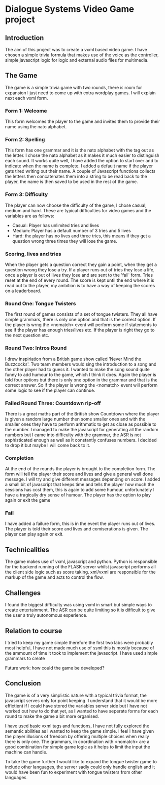 # Dialogue Systems Video Game project

## Introduction 
The aim of this project was to create a vxml based video game. I have chosen a simple trivia formula that makes use of the voice as the controller, simple javascript logic for logic and external audio files for multimedia. 

## The Game
The game is a simple trivia game with two rounds, there is room for expansion I just need to come up with extra wordplay games. I will explain next each vxml form.

### Form 1: Welcome
This form welcomes the player to the game and invites them to provide their name using the nato alphabet. 

### Form 2: Spelling 
This form has one grammar and it is the nato alphabet with the tag out as the letter. I chose the nato alphabet as it makes it much easier to distinguish each sound. It works quite well, I have added the option to start over and to indicate when the name is complete. I added a default name if the player gets tired writing out their name. A couple of Javascript functions collects the letters then concatenates them into a string to be read back to the player, the name is then saved to be used in the rest of the game. 

### Form 3: Difficulty 
The player can now choose the difficulty of the game, I chose casual, medium and hard. These are typical difficulties for video games and the variables are as follows:
* Casual: Player has unlimited tries and lives 
* Medium: Player has a default number of 3 tries and 5 lives
* Hard: the player has no lives and three tries, this means if they get a question wrong three times they will lose the game. 

### Scoring, lives and tries 
When the player gets a question correct they gain a point, when they get a question wrong they lose a try. If a player runs out of tries they lose a life, once a player is out of lives they lose and are sent to the 'fail' form. Tries reset at the end of every round. The score is kept until the end where it is read out to the player, my ambition is to have a way of keeping the scores on a leaderboard. 

### Round One: Tongue Twisters
The first round of games consists of a set of tongue twisters. They all have simple grammars, there is only one option and that is the correct option. If the player is wrng the \<nomatch> event will perform some if statements to see if the player has enough tries/lives etc. If the player is right they go to the next question etc. 

### Round Two: Intros Round 
I drew inspiriation from a British game show called 'Never Mind the Buzzcocks'. Two team members would sing the introduction to a song and the other player had to guess it. I wanted to make the song sound quite funny to add humour to the game, which I think it does. Again the player is told four options but there is only one option in the grammar and that is the correct answer. So if the player is wrong the \<nomatch> event will perform some logic to see if the player can continue.

### Failed Round Three: Countdown rip-off
There is a great maths part of the British show Countdown where the player is given a random large number then some smaller ones and with the smaller ones they have to perform arithmatic to get as close as possible to the number. I managed to make the javascript for generating all the random numbers but I came into difficulty with the grammar, the ASR is not sophisticated enough as well as it constantly confuses numbers. I decided to drop it but maybe I will come back to it.

### Completion
At the end of the rounds the player is brought to the completion form. The form will tell the player their score and lives and give a general well done message. I will try and give different messages depending on score. I added a small bit of javascript that keeps time and tells the player how much the sessions has cost them, this is again to add some humour, unfortunately I have a tragically dry sense of humour. The player has the option to play again or exit the game

### Fail
I have added a failure form, this is in the event the player runs out of lives. The player is told their score and lives and comiserations is given. The player can play again or exit. 

## Technicalities
The game makes use of vxml, javascript and python. Python is responsible for the backend running of the FLASK server whilst javascript performs all the client side logic such as score taking. xml/vxml are responsible for the markup of the game and acts to control the flow.

## Challenges
I found the biggest difficulty was using vxml in smart but simple ways to create entertainment. The ASR can be quite limiting so it is difficult to give the user a truly autonomous experience.

## Relation to course
I tried to keep my game simple therefore the first two labs were probably most helpful, I have not made much use of ssml this is mostly because of the ammount of time it took to implement the javascript. I have used simple grammars to create 

Future work: how could the game be developed?

## Conclusion
The game is of a very simplistic nature with a typical trivia format, the javascript serves only for point keeping. I understand that it would be more effictient if I could have stored the variables server side but I have not worked out how to do that yet, as I wanted to have seperate forms for each round to make the game a bit more organised. 

I have used basic vxml tags and functions, I have not fully explored the semantic abilities as I wanted to keep the game simple. I feel I have given the player illusions of freedom by offering multiple choices when really there is only one. The grammars, in coordination with \<nomatch> are a good combination for simple game logic as it helps to limit the input the machine can handle. 

To take the game further I would like to expand the tongue twister game to include other languages, the server sadly could only handle english and it would have been fun to experiment with tongue twisters from other languages.


